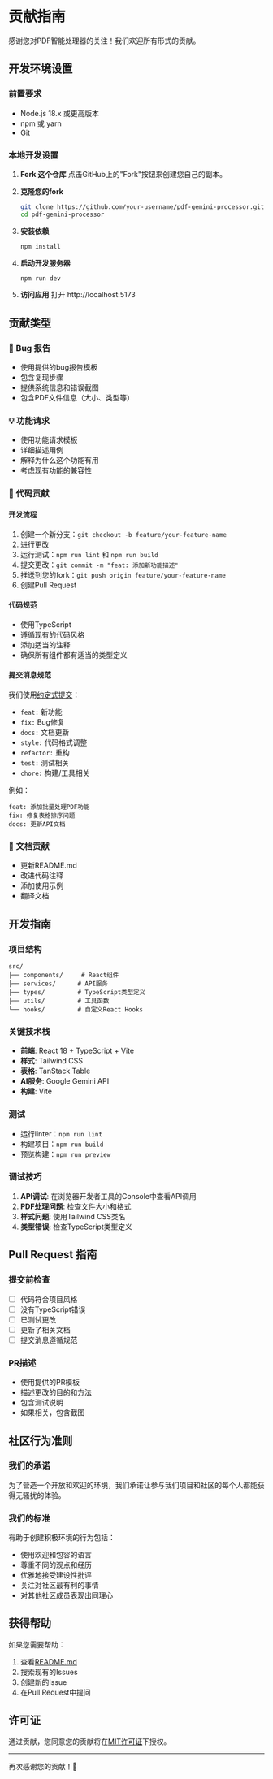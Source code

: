 # 贡献指南

感谢您对PDF智能处理器的关注！我们欢迎所有形式的贡献。

## 开发环境设置

### 前置要求
- Node.js 18.x 或更高版本
- npm 或 yarn
- Git

### 本地开发设置

1. **Fork 这个仓库**
   点击GitHub上的"Fork"按钮来创建您自己的副本。

2. **克隆您的fork**
   ```bash
   git clone https://github.com/your-username/pdf-gemini-processor.git
   cd pdf-gemini-processor
   ```

3. **安装依赖**
   ```bash
   npm install
   ```

4. **启动开发服务器**
   ```bash
   npm run dev
   ```

5. **访问应用**
   打开 http://localhost:5173

## 贡献类型

### 🐛 Bug 报告
- 使用提供的bug报告模板
- 包含复现步骤
- 提供系统信息和错误截图
- 包含PDF文件信息（大小、类型等）

### 💡 功能请求
- 使用功能请求模板
- 详细描述用例
- 解释为什么这个功能有用
- 考虑现有功能的兼容性

### 🔧 代码贡献

#### 开发流程
1. 创建一个新分支：`git checkout -b feature/your-feature-name`
2. 进行更改
3. 运行测试：`npm run lint` 和 `npm run build`
4. 提交更改：`git commit -m "feat: 添加新功能描述"`
5. 推送到您的fork：`git push origin feature/your-feature-name`
6. 创建Pull Request

#### 代码规范
- 使用TypeScript
- 遵循现有的代码风格
- 添加适当的注释
- 确保所有组件都有适当的类型定义

#### 提交消息规范
我们使用[约定式提交](https://www.conventionalcommits.org/zh-hans/)：

- `feat:` 新功能
- `fix:` Bug修复
- `docs:` 文档更新
- `style:` 代码格式调整
- `refactor:` 重构
- `test:` 测试相关
- `chore:` 构建/工具相关

例如：
```
feat: 添加批量处理PDF功能
fix: 修复表格排序问题
docs: 更新API文档
```

### 📝 文档贡献
- 更新README.md
- 改进代码注释
- 添加使用示例
- 翻译文档

## 开发指南

### 项目结构
```
src/
├── components/     # React组件
├── services/      # API服务
├── types/         # TypeScript类型定义
├── utils/         # 工具函数
└── hooks/         # 自定义React Hooks
```

### 关键技术栈
- **前端**: React 18 + TypeScript + Vite
- **样式**: Tailwind CSS
- **表格**: TanStack Table
- **AI服务**: Google Gemini API
- **构建**: Vite

### 测试
- 运行linter：`npm run lint`
- 构建项目：`npm run build`
- 预览构建：`npm run preview`

### 调试技巧
1. **API调试**: 在浏览器开发者工具的Console中查看API调用
2. **PDF处理问题**: 检查文件大小和格式
3. **样式问题**: 使用Tailwind CSS类名
4. **类型错误**: 检查TypeScript类型定义

## Pull Request 指南

### 提交前检查
- [ ] 代码符合项目风格
- [ ] 没有TypeScript错误
- [ ] 已测试更改
- [ ] 更新了相关文档
- [ ] 提交消息遵循规范

### PR描述
- 使用提供的PR模板
- 描述更改的目的和方法
- 包含测试说明
- 如果相关，包含截图

## 社区行为准则

### 我们的承诺
为了营造一个开放和欢迎的环境，我们承诺让参与我们项目和社区的每个人都能获得无骚扰的体验。

### 我们的标准
有助于创建积极环境的行为包括：
- 使用欢迎和包容的语言
- 尊重不同的观点和经历
- 优雅地接受建设性批评
- 关注对社区最有利的事情
- 对其他社区成员表现出同理心

## 获得帮助

如果您需要帮助：
1. 查看[README.md](README.md)
2. 搜索现有的Issues
3. 创建新的Issue
4. 在Pull Request中提问

## 许可证

通过贡献，您同意您的贡献将在[MIT许可证](LICENSE)下授权。

---

再次感谢您的贡献！🎉 